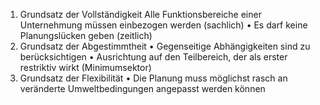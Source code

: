 1. Grundsatz der Vollständigkeit Alle Funktionsbereiche einer Unternehmung müssen einbezogen werden (sachlich) • Es darf keine Planungslücken geben (zeitlich) 
2. Grundsatz der Abgestimmtheit • Gegenseitige Abhängigkeiten sind zu berücksichtigen • Ausrichtung auf den Teilbereich, der als erster restriktiv wirkt (Minimumsektor) 
3. Grundsatz der Flexibilität • Die Planung muss möglichst rasch an veränderte Umweltbedingungen angepasst werden können